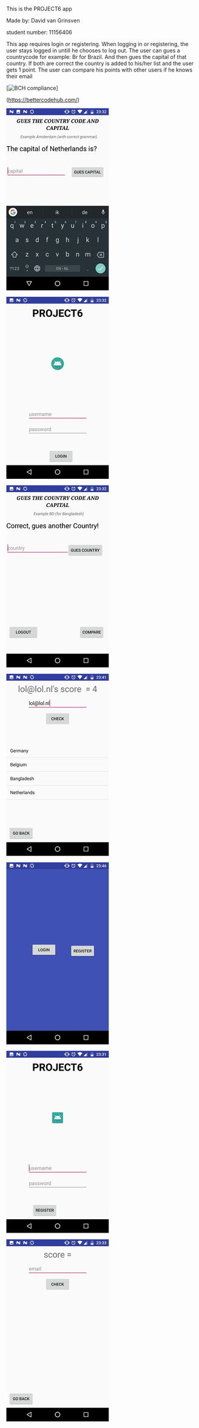 
This is the PROJECT6 app

Made by: David van Grinsven


student number: 11156406



This app requires login or registering.
When logging in or registering, the user stays logged in untill he chooses to log out.
The user can gues a countrycode for example: Br for Brazil.
And then gues the capital of that country. 
If both are correct the country is added to his/her list and the user gets 1 point.
The user can compare his points with other users if he knows their email




[![BCH compliance](https://bettercodehub.com/edge/badge/dedvg/PROJECT6?branch=master)]

(https://bettercodehub.com/)


![image1](doc/image%20(1).JPEG)

![image2](doc/image%20(2).JPEG)

![image3](doc/image%20(3).JPEG)




![image4](doc/image%20(4).JPEG)




![image5](doc/image%20(5).JPEG)

![image6](doc/image%20(6).JPEG)


![image7](doc/image%20(7).JPEG)









